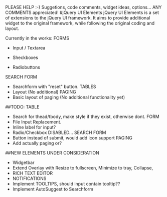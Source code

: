 PLEASE HELP :-)
Suggetions, code comments, widget ideas, options... ANY COMMENTS appreciated!
#jQuery UI Elements
jQuery UI Elements is a set of extensions to the jQuery UI framework.
It aims to provide additional widget to the original framework, while following the original coding and layout.

Currently in the works:
FORMS

* Input / Textarea

* Sheckboxes

* Radiobuttons


SEARCH FORM
* Searchform with "reset" button.
TABLES
* Layout (No additional)
 PAGING
* Basic layout of paging (No additional functionality yet)
 
##TODO:
TABLE
* Search for thead/tbody, make style if they exist, otherwise dont.
FORM
* File Input Replacement.
* Inline label for input?
* Radio/Checkbox DISABLED...
SEARCH FORM
* Button instead of submit, would add icon support
PAGING
* Add actually paging or?

##NEW ELEMENTS UNDER CONSIDERATION
* Widgetbar
* Extend Overlay with Resize to fullscreen, Minimize to tray, Collapse, 
* RICH TEXT EDITOR
* NOTIFICATIONS
* Implement TOOLTIPS, should input contain tooltip??
* Implement AutoSuggest to Searchform